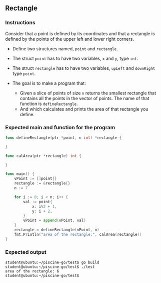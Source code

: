 ## Rectangle

### Instructions

Consider that a point is defined by its coordinates and that a rectangle
is defined by the points of the upper left and lower right corners.

-   Define two structures named, `point` and `rectangle`.

-   The struct `point` has to have two variables, `x` and `y`, type `int`.

-   The struct `rectangle` has to have two variables, `upLeft` and `downRight` type `point`.

-   The goal is to make a program that:
    -   Given a slice of points of size `n` returns the smallest rectangle that contains all the points in the vector of points. The name of that function is `defineRectangle`.
    -   And which calculates and prints the area of that rectangle you define.

### Expected main and function for the program

```go
func defineRectangle(ptr *point, n int) *rectangle {

}

func calArea(ptr *rectangle) int {

}

func main() {
	vPoint := []point{}
	rectangle := &rectangle{}
	n := 7

	for i := 0; i < n; i++ {
		val := point{
			x: i%2 + 1,
			y: i + 2,
		}
		vPoint = append(vPoint, val)
	}
	rectangle = defineRectangle(vPoint, n)
	fmt.Println("area of the rectangle:", calArea(rectangle))
}
```

### Expected output

```console
student@ubuntu:~/piscine-go/test$ go build
student@ubuntu:~/piscine-go/test$ ./test
area of the rectangle: 6
student@ubuntu:~/piscine-go/test$
```
